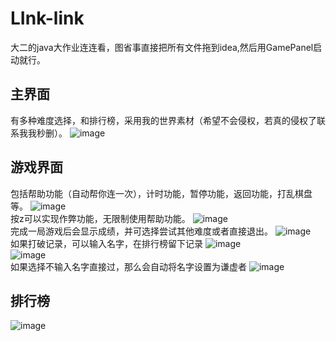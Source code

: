 # LInk-link
大二的java大作业连连看，图省事直接把所有文件拖到idea,然后用GamePanel启动就行。
<br>
## 主界面
有多种难度选择，和排行榜，采用我的世界素材（希望不会侵权，若真的侵权了联系我我秒删）。
![image](https://github.com/user-attachments/assets/6552e987-3c5b-4e7f-a157-1d21c045e875)
<br>
## 游戏界面
包括帮助功能（自动帮你连一次），计时功能，暂停功能，返回功能，打乱棋盘等。
![image](https://github.com/user-attachments/assets/8e6c9610-7328-45f4-a903-a6a4e810dd50)
<br>
按z可以实现作弊功能，无限制使用帮助功能。
![image](https://github.com/user-attachments/assets/f4d6d127-923b-44ba-9179-fc5d26e244fe)
<br>
完成一局游戏后会显示成绩，并可选择尝试其他难度或者直接退出。
![image](https://github.com/user-attachments/assets/db45cade-a09a-4bc7-a519-84ac1cf855f1)
<br>
如果打破记录，可以输入名字，在排行榜留下记录
![image](https://github.com/user-attachments/assets/7ef63518-cb41-477f-914b-8c2b171f5531)
<br>
![image](https://github.com/user-attachments/assets/a87b730e-fbce-4e2d-b770-d1dbf76ad8f7)
<br>
如果选择不输入名字直接过，那么会自动将名字设置为谦虚者
![image](https://github.com/user-attachments/assets/81dc64da-b7bb-4dfa-aa43-3ccc1eb3a02b)
<br>

## 排行榜
![image](https://github.com/user-attachments/assets/b1cc5983-2fa6-4229-a345-b8e518a9a8bc)
